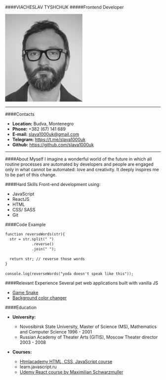 ####VIACHESLAV TYSHCHUK
#####Frontend Developer

![](src/1000uk_cv.png)

---

####Contacts
* **Location:** Budva, Montenegro
* **Phone:**    +382 (67) 141 689
* **E-mail:**   slava1000uk@gmail.com
* **Telegram:** https://t.me/slava1000uk
* **Github:**   https://github.com/slava1000uk

---

####About Myself
I imagine a wonderful world of the future in which all routine processes are automated by developers and people are engaged only in what cannot be automated: love and creativity. It deeply inspires me to be part of this change.

####Hard Skills
Front-end development using: 
* JavaScript
* ReactJS
* HTML
* CSS/ SASS
* Git

####Code Example
```
function reverseWords(str){
  str = str.split(" ")
            .reverse()
            .join(" ");

  return str; // reverse those words
}

console.log(reverseWords("yoda doesn't speak like this"));
```
####Relevant Experience
Several pet web applications built with vanilla JS

* [Game Snake](https://slava1000uk.github.io/GameSnake/)
* [Background color changer](https://slava1000uk.github.io/Color-Flipper/)

####Education
* **University:**
  + Novosibirsk State University,
    Master of Science (MS), Mathematics and Computer Science
    1996 - 2001
  + Russian Academy of Theater Arts       (GITIS), Moscow
   Theater director
   2003 - 2008

* **Courses:**
  + [Htmlacademy HTML, CSS, JavaScript course](https://htmlacademy.ru/courses/new/fe-start)
  + learn.javascript.ru
  + [Udemy React course by Maximilian Schwarzmuller](https://www.udemy.com/course/react-the-complete-guide-incl-redux/)
